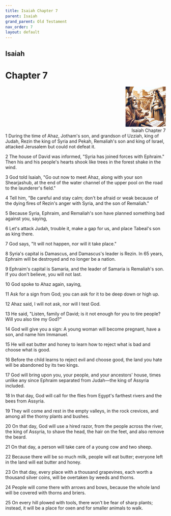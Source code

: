 ```yaml
---
title: Isaiah Chapter 7
parent: Isaiah
grand_parent: Old Testament
nav_order: 7
layout: default
---
```


## Isaiah

# Chapter 7

<div style="clear: both; text-align: right;">
    <img src="/assets/Image/Isaiah/500/7.jpg" alt="Isaiah Chapter 7" class="chapter-image" style="max-width: 25%; height: auto;"/>
    <figcaption style="font-size: 14px;">Isaiah Chapter 7</figcaption>
</div>
1 During the time of Ahaz, Jotham's son, and grandson of Uzziah, king of Judah, Rezin the king of Syria and Pekah, Remaliah's son and king of Israel, attacked Jerusalem but could not defeat it.

2 The house of David was informed, "Syria has joined forces with Ephraim." Then his and his people's hearts shook like trees in the forest shake in the wind.

3 God told Isaiah, "Go out now to meet Ahaz, along with your son Shearjashub, at the end of the water channel of the upper pool on the road to the launderer's field."

4 Tell him, "Be careful and stay calm; don't be afraid or weak because of the dying fires of Rezin's anger with Syria, and the son of Remaliah."

5 Because Syria, Ephraim, and Remaliah's son have planned something bad against you, saying,

6 Let's attack Judah, trouble it, make a gap for us, and place Tabeal's son as king there.

7 God says, "It will not happen, nor will it take place."

8 Syria's capital is Damascus, and Damascus's leader is Rezin. In 65 years, Ephraim will be destroyed and no longer be a nation.

9 Ephraim's capital is Samaria, and the leader of Samaria is Remaliah's son. If you don't believe, you will not last.

10 God spoke to Ahaz again, saying,

11 Ask for a sign from God; you can ask for it to be deep down or high up.

12 Ahaz said, I will not ask, nor will I test God.

13 He said, "Listen, family of David; is it not enough for you to tire people? Will you also tire my God?"

14 God will give you a sign: A young woman will become pregnant, have a son, and name him Immanuel.

15 He will eat butter and honey to learn how to reject what is bad and choose what is good.

16 Before the child learns to reject evil and choose good, the land you hate will be abandoned by its two kings.

17 God will bring upon you, your people, and your ancestors' house, times unlike any since Ephraim separated from Judah—the king of Assyria included.

18 In that day, God will call for the flies from Egypt's farthest rivers and the bees from Assyria.

19 They will come and rest in the empty valleys, in the rock crevices, and among all the thorny plants and bushes.

20 On that day, God will use a hired razor, from the people across the river, the king of Assyria, to shave the head, the hair on the feet, and also remove the beard.

21 On that day, a person will take care of a young cow and two sheep.

22 Because there will be so much milk, people will eat butter; everyone left in the land will eat butter and honey.

23 On that day, every place with a thousand grapevines, each worth a thousand silver coins, will be overtaken by weeds and thorns.

24 People will come there with arrows and bows, because the whole land will be covered with thorns and briers.

25 On every hill plowed with tools, there won't be fear of sharp plants; instead, it will be a place for oxen and for smaller animals to walk.


